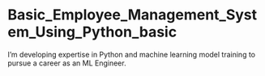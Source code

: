 # Basic_Employee_Management_System_Using_Python_basic
I’m developing expertise in Python and machine learning model training to pursue a career as an ML Engineer.
